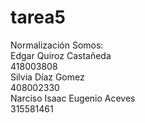 # tarea5
Normalización
Somos:<br/>
   Edgar Quiroz Castañeda<br/>
     418003808<br/>
   Silvia Díaz Gomez<br/>
     408002330<br/>
   Narciso Isaac Eugenio Aceves<br/>
     315581461<br/>

